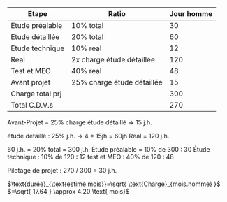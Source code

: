 | Etape            | Ratio                      | Jour homme |
| ---------------- | -------------------------- | ---------- |
| Etude préalable  | 10% total                  | 30         |
| Etude détaillée  | 20% total                  | 60         |
| Etude technique  | 10% real                   | 12         |
| Real             | 2x charge étude détaillée  | 120        |
| Test et MEO      | 40% real                   | 48         |
| Avant projet     | 25% charge étude détaillée | 15         |
| Charge total prj |                            | 300        |
| Total C.D.V.s    |                            | 270        |


Avant-Projet = 25% charge étude détaillé => 15 j.h.

étude détaillé : 25% j.h. -> 4 * 15jh = 60jh
Real = 120 j.h.

60 j.h. = 20% total = 300 j.h.
Étude préalable = 10% de 300 : 30
Étude technique : 10% de 120 : 12
test et MEO : 40% de 120 : 48

Pilotage de projet : 270 / 300 = 30 j.h.

$\text{durée}_{\text{estimé mois}}=\sqrt{ \text{Charge}_{mois.homme} }$
$=\sqrt{ 17.64 } \approx 4.20 \text{ mois}$
